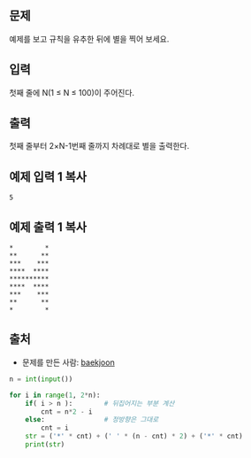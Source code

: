 ## 문제

예제를 보고 규칙을 유추한 뒤에 별을 찍어 보세요.

## 입력

첫째 줄에 N(1 ≤ N ≤ 100)이 주어진다.

## 출력

첫째 줄부터 2×N-1번째 줄까지 차례대로 별을 출력한다.

## 예제 입력 1 복사

```
5
```

## 예제 출력 1 복사

```
*        *
**      **
***    ***
****  ****
**********
****  ****
***    ***
**      **
*        *
```

## 출처

- 문제를 만든 사람: [baekjoon](https://www.acmicpc.net/user/baekjoon)



```python
n = int(input())

for i in range(1, 2*n):
    if( i > n ):		# 뒤집어지는 부분 계산 
        cnt = n*2 - i
    else:				# 정방향은 그대로
        cnt = i
    str = ('*' * cnt) + (' ' * (n - cnt) * 2) + ('*' * cnt)
    print(str)
```

